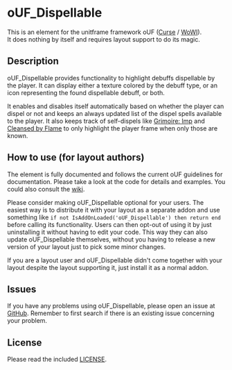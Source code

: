 # oUF_Dispellable

This is an element for the unitframe framework oUF ([Curse](https://www.curseforge.com/wow/addons/ouf) / [WoWI](http://www.wowinterface.com/downloads/info9994-oUF.html)).  
It does nothing by itself and requires layout support to do its magic.

## Description

oUF_Dispellable provides functionality to highlight debuffs dispellable by the player. It can display either a texture 
colored by the debuff type, or an icon representing the found dispellable debuff, or both.

It enables and disables itself automatically based on whether the player can dispel or not and keeps an always updated 
list of the dispel spells available to the player. It also keeps track of self-dispels like [Grimoire: Imp](http://www.wowdb.com/spells/111859) 
and [Cleansed by Flame](http://www.wowdb.com/spells/205625) to only highlight the player frame when only those are known.

## How to use (for layout authors)

The element is fully documented and follows the current oUF guidelines for documentation. Please take a look at the code 
for details and examples. You could also consult the [wiki](https://github.com/Rainrider/oUF_Dispellable/wiki).

Please consider making oUF_Dispellable optional for your users. The easiest way is to distribute it with your layout as a 
separate addon and use something like `if not IsAddOnLoaded('oUF_Dispellable') then return end` before calling its 
functionality. Users can then opt-out of using it by just uninstalling it without having to edit your code. This way 
they can also update oUF_Dispellable themselves, without you having to release a new version of your layout just to pick 
some minor changes.

If you are a layout user and oUF_Dispellable didn't come together with your layout despite the layout supporting it, just 
install it as a normal addon.

## Issues

If you have any problems using oUF_Dispellable, please open an issue at [GitHub](https://github.com/Rainrider/oUF_Dispellable/issues). 
Remember to first search if there is an existing issue concerning your problem.

## License

Please read the included [LICENSE](https://github.com/Rainrider/oUF_Dispellable/blob/main/LICENSE).
